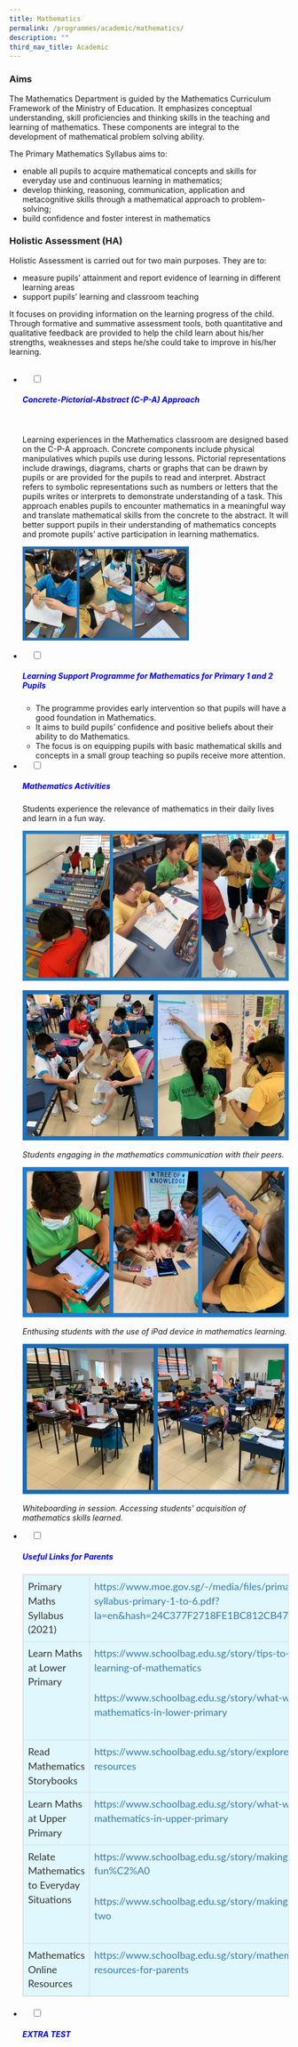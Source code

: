 ```yaml
---
title: Mathematics
permalink: /programmes/academic/mathematics/
description: ""
third_nav_title: Academic
---
```

### **Aims**

The Mathematics Department is guided by the Mathematics Curriculum Framework of the Ministry of Education. It emphasizes conceptual understanding, skill proficiencies and thinking skills in the teaching and learning of mathematics. These components are integral to the development of mathematical problem solving ability.

The Primary Mathematics Syllabus aims to:

*   enable all pupils to acquire mathematical concepts and skills for everyday use and continuous learning in mathematics;
*   develop thinking, reasoning, communication, application and metacognitive skills through a mathematical approach to problem-solving;
*   build confidence and foster interest in mathematics

### **Holistic Assessment (HA)**

Holistic Assessment is carried out for two main purposes. They are to:

*   measure pupils’ attainment and report evidence of learning in different learning areas
*   support pupils’ learning and classroom teaching

It focuses on providing information on the learning progress of the child. Through formative and summative assessment tools, both quantitative and qualitative feedback are provided to help the child learn about his/her strengths, weaknesses and steps he/she could take to improve in his/her learning.

<ul class="jekyllcodex_accordion">
  <li>
    <input type="checkbox" id="accordion1">
		<label for="accordion1"><h5 style="color:blue">Concrete-Pictorial-Abstract (C-P-A) Approach</h5></label>
    <div>
<p>Learning experiences in the Mathematics classroom are designed based on the C-P-A approach. Concrete components include physical manipulatives which pupils use during lessons. Pictorial representations include drawings, diagrams, charts or graphs that can be drawn by pupils or are provided for the pupils to read and interpret. Abstract refers to symbolic representations such as numbers or letters that the pupils writes or interprets to demonstrate understanding of a task. This approach enables pupils to encounter mathematics in a meaningful way and translate mathematical skills from the concrete to the abstract. It will better support pupils in their understanding of mathematics concepts and promote pupils’ active participation in learning mathematics.</p>
			<p><img src="/images/CPA-1-300x169.jpg" style="width:300px"></p>	
		</div>
	</li>
	
<li>
    <input type="checkbox" id="accordion2">
    <label for="accordion2"><h5 style="color:blue">Learning Support Programme for Mathematics for Primary 1 and 2 Pupils</h5></label>
	<div>

<ul>
<li>The programme provides early intervention so that pupils will have a good foundation in Mathematics.</li>
<li>It aims to build pupils’ confidence and positive beliefs about their ability to do Mathematics.</li>
<li>The focus is on equipping pupils with basic mathematical skills and concepts in a small group teaching so pupils receive more attention.</li>
</ul>
		</div>
	</li>
	
<li>
    <input type="checkbox" id="accordion3">
    <label for="accordion3"><h5 style="color:blue">Mathematics Activities</h5></label>
	<div>
	
<p>Students experience the relevance of mathematics in their daily lives and learn in a fun way.</p>
<p><img src="/images/Math-Enrichment-Programme-1-768x432.jpg" alt=""></p>
<p><img src="/images/Math-Communication-768x432.jpg" alt=""></p>
<p><em>Students engaging in the mathematics communication with their peers.</em></p>
<p><img src="/images/Math-ICT-iPad-768x432.jpg" alt=""></p>
<p><em>Enthusing students with the use of iPad device in mathematics learning.</em></p>
<p><img src="/images/Mini-Whiteboarding-768x432.jpg" alt=""></p>
<p><em>Whiteboarding in session. Accessing students&#39; acquisition of mathematics skills learned.</em></p>
		</div>
	</li>
	
<li>
    <input type="checkbox" id="accordion4">
    <label for="accordion4"><h5 style="color:blue">Useful Links for Parents</h5></label>
	<div>

  

<table class="table table-bordered" style="box-sizing: border-box; border: 1px solid rgb(221, 221, 221); font-size: 18px; font-style: normal; font-weight: 400; margin: 0px 0px 20px; outline: 0px; padding: 0px; vertical-align: baseline; border-collapse: collapse; border-spacing: 0px; width: 971.5px; background-color: rgb(224, 247, 254); max-width: 100%; color: rgb(51, 51, 51); font-family: Lato; font-variant-ligatures: normal; font-variant-caps: normal; letter-spacing: normal; orphans: 2; text-align: justify; text-transform: none; white-space: normal; widows: 2; word-spacing: 0px; -webkit-text-stroke-width: 0px; text-decoration-thickness: initial; text-decoration-style: initial; text-decoration-color: initial;"><tbody style="box-sizing: border-box; border: 0px; font-size: 18px; font-style: inherit; font-weight: inherit; margin: 0px; outline: 0px; padding: 0px; vertical-align: baseline;"><tr style="box-sizing: border-box; border: 0px; font-size: 18px; font-style: inherit; font-weight: inherit; margin: 0px; outline: 0px; padding: 0px; vertical-align: baseline;"><td style="box-sizing: border-box; border: 1px solid rgb(221, 221, 221); font-size: 18px; font-style: inherit; font-weight: inherit; margin: 0px; outline: 0px; padding: 8px; vertical-align: top; text-align: left; line-height: 1.42857;"><span style="box-sizing: border-box; border: 0px; font-size: 18px; font-style: inherit; font-weight: 400; margin: 0px; outline: 0px; padding: 0px; vertical-align: baseline;">Primary Maths Syllabus (2021)</span></td><td style="box-sizing: border-box; border: 1px solid rgb(221, 221, 221); font-size: 18px; font-style: inherit; font-weight: inherit; margin: 0px; outline: 0px; padding: 8px; vertical-align: top; text-align: left; line-height: 1.42857;"><a href="https://www.moe.gov.sg/-/media/files/primary/2021-mathematics-syllabus-primary-1-to-6.pdf?la=en&amp;hash=24C377F2718FE1BC812CB4730CE11FAF42DD0F76" target="_blank" rel="noopener" style="box-sizing: border-box; border: 0px; font-size: 18px; font-style: inherit; font-weight: inherit; margin: 0px; outline: 0px; padding: 0px; vertical-align: baseline; background-color: transparent; text-decoration: none; color: rgb(51, 122, 183); transition: all 0.2s linear 0s;"><span style="box-sizing: border-box; border: 0px; font-size: 18px; font-style: inherit; font-weight: 400; margin: 0px; outline: 0px; padding: 0px; vertical-align: baseline;">https://www.moe.gov.sg/-/media/files/primary/2021-mathematics-syllabus-primary-1-to-6.pdf?la=en&amp;hash=24C377F2718FE1BC812CB4730CE11FAF42DD0F76</span></a></td></tr><tr style="box-sizing: border-box; border: 0px; font-size: 18px; font-style: inherit; font-weight: inherit; margin: 0px; outline: 0px; padding: 0px; vertical-align: baseline;"><td style="box-sizing: border-box; border: 1px solid rgb(221, 221, 221); font-size: 18px; font-style: inherit; font-weight: inherit; margin: 0px; outline: 0px; padding: 8px; vertical-align: top; text-align: left; line-height: 1.42857;"><span style="box-sizing: border-box; border: 0px; font-size: 18px; font-style: inherit; font-weight: 400; margin: 0px; outline: 0px; padding: 0px; vertical-align: baseline;">Learn Maths at Lower Primary</span></td><td style="box-sizing: border-box; border: 1px solid rgb(221, 221, 221); font-size: 18px; font-style: inherit; font-weight: inherit; margin: 0px; outline: 0px; padding: 8px; vertical-align: top; text-align: left; line-height: 1.42857;"><a href="https://www.schoolbag.edu.sg/story/tips-to-support-your-child-s-learning-of-mathematics" target="_blank" rel="noopener" style="box-sizing: border-box; border: 0px; font-size: 18px; font-style: inherit; font-weight: inherit; margin: 0px; outline: 0px; padding: 0px; vertical-align: baseline; background-color: transparent; text-decoration: none; color: rgb(51, 122, 183); transition: all 0.2s linear 0s;"><span style="box-sizing: border-box; border: 0px; font-size: 18px; font-style: inherit; font-weight: 400; margin: 0px; outline: 0px; padding: 0px; vertical-align: baseline;">https://www.schoolbag.edu.sg/story/tips-to-support-your-child-s-learning-of-mathematics</span></a><p style="box-sizing: border-box; border: 0px; font-size: 18px; font-style: inherit; font-weight: inherit; margin: 0px 0px 1.6em; outline: 0px; padding: 0px; vertical-align: baseline;"></p><p style="box-sizing: border-box; border: 0px; font-size: 18px; font-style: inherit; font-weight: inherit; margin: 0px 0px 1.6em; outline: 0px; padding: 0px; vertical-align: baseline;"><a href="https://www.schoolbag.edu.sg/story/what-will-your-child-learn-for-mathematics-in-lower-primary" target="_blank" rel="noopener" style="box-sizing: border-box; border: 0px; font-size: 18px; font-style: inherit; font-weight: inherit; margin: 0px; outline: 0px; padding: 0px; vertical-align: baseline; background-color: transparent; text-decoration: none; color: rgb(51, 122, 183); transition: all 0.2s linear 0s;"><span style="box-sizing: border-box; border: 0px; font-size: 18px; font-style: inherit; font-weight: 400; margin: 0px; outline: 0px; padding: 0px; vertical-align: baseline;">https://www.schoolbag.edu.sg/story/what-will-your-child-learn-for-mathematics-in-lower-primary</span></a></p></td></tr><tr style="box-sizing: border-box; border: 0px; font-size: 18px; font-style: inherit; font-weight: inherit; margin: 0px; outline: 0px; padding: 0px; vertical-align: baseline;"><td style="box-sizing: border-box; border: 1px solid rgb(221, 221, 221); font-size: 18px; font-style: inherit; font-weight: inherit; margin: 0px; outline: 0px; padding: 8px; vertical-align: top; text-align: left; line-height: 1.42857;">Read Mathematics Storybooks</td><td style="box-sizing: border-box; border: 1px solid rgb(221, 221, 221); font-size: 18px; font-style: inherit; font-weight: inherit; margin: 0px; outline: 0px; padding: 8px; vertical-align: top; text-align: left; line-height: 1.42857;"><a href="https://www.schoolbag.edu.sg/story/explore-mathematics-related-resources" target="_blank" rel="noopener" style="box-sizing: border-box; border: 0px; font-size: 18px; font-style: inherit; font-weight: inherit; margin: 0px; outline: 0px; padding: 0px; vertical-align: baseline; background-color: transparent; text-decoration: none; color: rgb(51, 122, 183); transition: all 0.2s linear 0s;"><span style="box-sizing: border-box; border: 0px; font-size: 18px; font-style: inherit; font-weight: 400; margin: 0px; outline: 0px; padding: 0px; vertical-align: baseline;">https://www.schoolbag.edu.sg/story/explore-mathematics-related-resources</span></a></td></tr><tr style="box-sizing: border-box; border: 0px; font-size: 18px; font-style: inherit; font-weight: inherit; margin: 0px; outline: 0px; padding: 0px; vertical-align: baseline;"><td style="box-sizing: border-box; border: 1px solid rgb(221, 221, 221); font-size: 18px; font-style: inherit; font-weight: inherit; margin: 0px; outline: 0px; padding: 8px; vertical-align: top; text-align: left; line-height: 1.42857;"><span style="box-sizing: border-box; border: 0px; font-size: 18px; font-style: inherit; font-weight: 400; margin: 0px; outline: 0px; padding: 0px; vertical-align: baseline;">Learn Maths at Upper Primary</span></td><td style="box-sizing: border-box; border: 1px solid rgb(221, 221, 221); font-size: 18px; font-style: inherit; font-weight: inherit; margin: 0px; outline: 0px; padding: 8px; vertical-align: top; text-align: left; line-height: 1.42857;"><a href="https://www.schoolbag.edu.sg/story/what-will-your-child-learn-for-mathematics-in-upper-primary" target="_blank" rel="noopener" style="box-sizing: border-box; border: 0px; font-size: 18px; font-style: inherit; font-weight: inherit; margin: 0px; outline: 0px; padding: 0px; vertical-align: baseline; background-color: transparent; text-decoration: none; color: rgb(51, 122, 183); transition: all 0.2s linear 0s;"><span style="box-sizing: border-box; border: 0px; font-size: 18px; font-style: inherit; font-weight: 400; margin: 0px; outline: 0px; padding: 0px; vertical-align: baseline;">https://www.schoolbag.edu.sg/story/what-will-your-child-learn-for-mathematics-in-upper-primary</span></a></td></tr><tr style="box-sizing: border-box; border: 0px; font-size: 18px; font-style: inherit; font-weight: inherit; margin: 0px; outline: 0px; padding: 0px; vertical-align: baseline;"><td style="box-sizing: border-box; border: 1px solid rgb(221, 221, 221); font-size: 18px; font-style: inherit; font-weight: inherit; margin: 0px; outline: 0px; padding: 8px; vertical-align: top; text-align: left; line-height: 1.42857;">Relate Mathematics to Everyday Situations</td><td style="box-sizing: border-box; border: 1px solid rgb(221, 221, 221); font-size: 18px; font-style: inherit; font-weight: inherit; margin: 0px; outline: 0px; padding: 8px; vertical-align: top; text-align: left; line-height: 1.42857;"><a href="https://www.schoolbag.edu.sg/story/making-mathematics-fun%C2%A0" target="_blank" rel="noopener" style="box-sizing: border-box; border: 0px; font-size: 18px; font-style: inherit; font-weight: inherit; margin: 0px; outline: 0px; padding: 0px; vertical-align: baseline; background-color: transparent; text-decoration: none; color: rgb(51, 122, 183); transition: all 0.2s linear 0s;"><span style="box-sizing: border-box; border: 0px; font-size: 18px; font-style: inherit; font-weight: 400; margin: 0px; outline: 0px; padding: 0px; vertical-align: baseline;">https://www.schoolbag.edu.sg/story/making-mathematics-fun%C2%A0</span></a><p style="box-sizing: border-box; border: 0px; font-size: 18px; font-style: inherit; font-weight: inherit; margin: 0px 0px 1.6em; outline: 0px; padding: 0px; vertical-align: baseline;"></p><p style="box-sizing: border-box; border: 0px; font-size: 18px; font-style: inherit; font-weight: inherit; margin: 0px 0px 1.6em; outline: 0px; padding: 0px; vertical-align: baseline;"><a href="https://www.schoolbag.edu.sg/story/making-mathematics-fun-part-two" target="_blank" rel="noopener" style="box-sizing: border-box; border: 0px; font-size: 18px; font-style: inherit; font-weight: inherit; margin: 0px; outline: 0px; padding: 0px; vertical-align: baseline; background-color: transparent; text-decoration: none; color: rgb(51, 122, 183); transition: all 0.2s linear 0s;"><span style="box-sizing: border-box; border: 0px; font-size: 18px; font-style: inherit; font-weight: 400; margin: 0px; outline: 0px; padding: 0px; vertical-align: baseline;">https://www.schoolbag.edu.sg/story/making-mathematics-fun-part-two</span></a></p></td></tr><tr style="box-sizing: border-box; border: 0px; font-size: 18px; font-style: inherit; font-weight: inherit; margin: 0px; outline: 0px; padding: 0px; vertical-align: baseline;"><td style="box-sizing: border-box; border: 1px solid rgb(221, 221, 221); font-size: 18px; font-style: inherit; font-weight: inherit; margin: 0px; outline: 0px; padding: 8px; vertical-align: top; text-align: left; line-height: 1.42857;">Mathematics Online Resources</td><td style="box-sizing: border-box; border: 1px solid rgb(221, 221, 221); font-size: 18px; font-style: inherit; font-weight: inherit; margin: 0px; outline: 0px; padding: 8px; vertical-align: top; text-align: left; line-height: 1.42857;"><a href="https://www.schoolbag.edu.sg/story/mathematics-online-resources-for-parents" target="_blank" rel="noopener" style="box-sizing: border-box; border: 0px; font-size: 18px; font-style: inherit; font-weight: inherit; margin: 0px; outline: 0px; padding: 0px; vertical-align: baseline; background-color: transparent; text-decoration: none; color: rgb(51, 122, 183); transition: all 0.2s linear 0s;"><span style="box-sizing: border-box; border: 0px; font-size: 18px; font-style: inherit; font-weight: 400; margin: 0px; outline: 0px; padding: 0px; vertical-align: baseline;">https://www.schoolbag.edu.sg/story/mathematics-online-resources-for-parents</span></a></td></tr></tbody></table>
		</li>	
		</div>
	
<li>
    <input type="checkbox" id="accordion5">
    <label for="accordion5"><h5 style="color:blue">EXTRA TEST</h5></label>
	<div>
